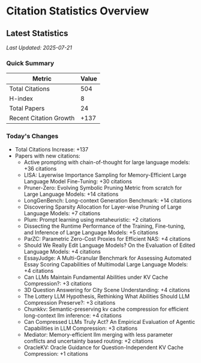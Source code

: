 # Citation Statistics Overview

## Latest Statistics
*Last Updated: 2025-07-21*

### Quick Summary
| Metric | Value |
| ------ | ----- |
| Total Citations | 504 |
| H-index | 8 |
| Total Papers | 24 |
| Recent Citation Growth | +137 |

### Today's Changes
- Total Citations Increase: +137
- Papers with new citations:
  - Active prompting with chain-of-thought for large language models: +36 citations
  - LISA: Layerwise Importance Sampling for Memory-Efficient Large Language Model Fine-Tuning: +30 citations
  - Pruner-Zero: Evolving Symbolic Pruning Metric from scratch for Large Language Models: +14 citations
  - LongGenBench: Long-context Generation Benchmark: +14 citations
  - Discovering Sparsity Allocation for Layer-wise Pruning of Large Language Models: +7 citations
  - Plum: Prompt learning using metaheuristic: +2 citations
  - Dissecting the Runtime Performance of the Training, Fine-tuning, and Inference of Large Language Models: +5 citations
  - ParZC: Parametric Zero-Cost Proxies for Efficient NAS: +4 citations
  - Should We Really Edit Language Models? On the Evaluation of Edited Language Models: +4 citations
  - EssayJudge: A Multi-Granular Benchmark for Assessing Automated Essay Scoring Capabilities of Multimodal Large Language Models: +4 citations
  - Can LLMs Maintain Fundamental Abilities under KV Cache Compression?: +3 citations
  - 3D Question Answering for City Scene Understanding: +4 citations
  - The Lottery LLM Hypothesis, Rethinking What Abilities Should LLM Compression Preserve?: +3 citations
  - Chunkkv: Semantic-preserving kv cache compression for efficient long-context llm inference: +4 citations
  - Can Compressed LLMs Truly Act? An Empirical Evaluation of Agentic Capabilities in LLM Compression: +3 citations
  - Mediator: Memory-efficient llm merging with less parameter conflicts and uncertainty based routing: +2 citations
  - OracleKV: Oracle Guidance for Question-Independent KV Cache Compression: +1 citations